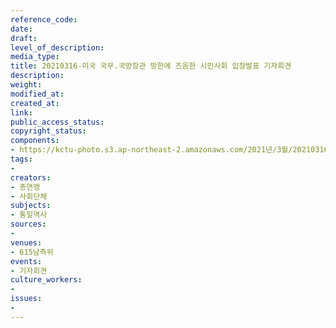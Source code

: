 ```yaml
---
reference_code: 
date: 
draft: 
level_of_description: 
media_type: 
title: 20210316-미국 국무.국방장관 방한에 즈음한 시민사회 입장발표 기자회견
description: 
weight: 
modified_at: 
created_at: 
link: 
public_access_status: 
copyright_status: 
components:
- https://kctu-photo.s3.ap-northeast-2.amazonaws.com/2021년/3월/20210316-미국+국무.국방장관+방한에+즈음한+시민사회+입장발표+기자회견/_5D43920.jpg
tags:
- 
creators:
- 총연맹
- 사회단체
subjects:
- 통일역사
sources:
- 
venues:
- 615남측위
events:
- 기자회견
culture_workers:
- 
issues:
- 
---
```

